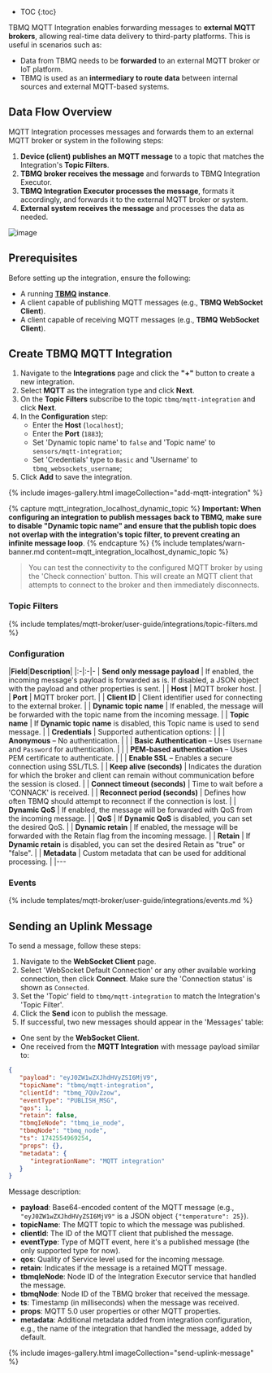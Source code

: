 
* TOC
{:toc}

TBMQ MQTT Integration enables forwarding messages to **external MQTT brokers**, allowing real-time data delivery to third-party platforms. This is useful in scenarios such as:

- Data from TBMQ needs to be **forwarded** to an external MQTT broker or IoT platform.
- TBMQ is used as an **intermediary to route data** between internal sources and external MQTT-based systems.

## Data Flow Overview

MQTT Integration processes messages and forwards them to an external MQTT broker or system in the following steps:

1. **Device (client) publishes an MQTT message** to a topic that matches the Integration's **Topic Filters**.
2. **TBMQ broker receives the message** and forwards to TBMQ Integration Executor.
3. **TBMQ Integration Executor processes the message**, formats it accordingly, and forwards it to the external MQTT broker or system.
4. **External system receives the message** and processes the data as needed.

![image](https://img.thingsboard.io/mqtt-broker/integrations/tbmq-mqtt-integration.png)

## Prerequisites

Before setting up the integration, ensure the following:

- A running **[TBMQ](/docs/mqtt-broker/install/installation-options/) instance**.
- A client capable of publishing MQTT messages (e.g., **TBMQ WebSocket Client**).
- A client capable of receiving MQTT messages (e.g., **TBMQ WebSocket Client**).

## Create TBMQ MQTT Integration

1. Navigate to the **Integrations** page and click the **"+"** button to create a new integration.
2. Select **MQTT** as the integration type and click **Next**.
3. On the **Topic Filters** subscribe to the topic `tbmq/mqtt-integration` and click **Next**.
4. In the **Configuration** step:
   * Enter the **Host** (`localhost`);
   * Enter the **Port** (`1883`);
   * Set 'Dynamic topic name' to `false` and 'Topic name' to `sensors/mqtt-integration`;
   * Set 'Credentials' type to `Basic` and 'Username' to `tbmq_websockets_username`;
5. Click **Add** to save the integration.

{% include images-gallery.html imageCollection="add-mqtt-integration" %}

{% capture mqtt_integration_localhost_dynamic_topic %}
**Important: When configuring an integration to publish messages back to TBMQ, make sure to disable "Dynamic topic name" and ensure that the publish topic does not overlap with the integration's topic filter, to prevent creating an infinite message loop**.
{% endcapture %}
{% include templates/warn-banner.md content=mqtt_integration_localhost_dynamic_topic %}

> You can test the connectivity to the configured MQTT broker by using the 'Check connection' button. 
> This will create an MQTT client that attempts to connect to the broker and then immediately disconnects.

### Topic Filters

{% include templates/mqtt-broker/user-guide/integrations/topic-filters.md %}

### Configuration

|**Field**|**Description**|
|:-|:-|-
| **Send only message payload** | If enabled, the incoming message's payload is forwarded as is. If disabled, a JSON object with the payload and other properties is sent. |
| **Host** | MQTT broker host. |
| **Port** | MQTT broker port. |
| **Client ID** | Client identifier used for connecting to the external broker. |
| **Dynamic topic name** | If enabled, the message will be forwarded with the topic name from the incoming message. |
| **Topic name** | If **Dynamic topic name** is disabled, this Topic name is used to send message. |
| **Credentials** | Supported authentication options: |
| | **Anonymous** – No authentication. |
| | **Basic Authentication** – Uses `Username` and `Password` for authentication. |
| | **PEM-based authentication** – Uses PEM certificate to authenticate. |
| | **Enable SSL** – Enables a secure connection using SSL/TLS. |
| **Keep alive (seconds)** | Indicates the duration for which the broker and client can remain without communication before the session is closed. |
| **Connect timeout (seconds)** | Time to wait before a 'CONNACK' is received. |
| **Reconnect period (seconds)** | Defines how often TBMQ should attempt to reconnect if the connection is lost. |
| **Dynamic QoS** | If enabled, the message will be forwarded with QoS from the incoming message. |
| **QoS** | If **Dynamic QoS** is disabled, you can set the desired QoS. |
| **Dynamic retain** | If enabled, the message will be forwarded with the Retain flag from the incoming message. |
| **Retain** | If **Dynamic retain** is disabled, you can set the desired Retain as "true" or "false". |
| **Metadata** | Custom metadata that can be used for additional processing. |
|---

### Events

{% include templates/mqtt-broker/user-guide/integrations/events.md %}

## Sending an Uplink Message

To send a message, follow these steps:

1. Navigate to the **WebSocket Client** page.
2. Select 'WebSocket Default Connection' or any other available working connection, then click **Connect**. Make sure the 'Connection status' is shown as `Connected`.
3. Set the 'Topic' field to `tbmq/mqtt-integration` to match the Integration's 'Topic Filter'. 
4. Click the **Send** icon to publish the message. 
5. If successful, two new messages should appear in the 'Messages' table:

* One sent by the **WebSocket Client**.
* One received from the **MQTT Integration** with message payload similar to:
```json
{
   "payload": "eyJ0ZW1wZXJhdHVyZSI6MjV9",
   "topicName": "tbmq/mqtt-integration",
   "clientId": "tbmq_7QUvZzow",
   "eventType": "PUBLISH_MSG",
   "qos": 1,
   "retain": false,
   "tbmqIeNode": "tbmq_ie_node",
   "tbmqNode": "tbmq_node",
   "ts": 1742554969254,
   "props": {},
   "metadata": {
      "integrationName": "MQTT integration"
   }
}
```

Message description:

- **payload**: Base64-encoded content of the MQTT message (e.g., `"eyJ0ZW1wZXJhdHVyZSI6MjV9"` is a JSON object `{"temperature": 25}`).
- **topicName**: The MQTT topic to which the message was published.
- **clientId**: The ID of the MQTT client that published the message.
- **eventType**: Type of MQTT event, here it's a published message (the only supported type for now).
- **qos**: Quality of Service level used for the incoming message.
- **retain**: Indicates if the message is a retained MQTT message.
- **tbmqIeNode**: Node ID of the Integration Executor service that handled the message.
- **tbmqNode**: Node ID of the TBMQ broker that received the message.
- **ts**: Timestamp (in milliseconds) when the message was received.
- **props**: MQTT 5.0 user properties or other MQTT properties.
- **metadata**: Additional metadata added from integration configuration, e.g., the name of the integration that handled the message, added by default.

{% include images-gallery.html imageCollection="send-uplink-message" %}
